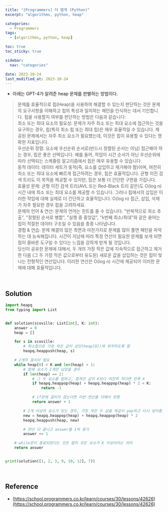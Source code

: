 ```yaml
---
title: "[Programmers] 더 맵게 (Python)"
excerpt: "algorithms, python, heap"

categories:
  - Programmers
tags:
  - [algorithms, python, heap]

toc: true
toc_sticky: true

sidebar:
  nav: "categories"

date: 2023-10-24
last_modified_at: 2023-10-24
---
```


- 아래는 GPT-4가 알려준 heap 문제를 판별하는 방법이다.

> 문제를 효율적으로 힙(Heap)을 사용하여 해결할 수 있는지 판단하는 것은 문제의 요구사항을 이해하고 힙의 특성과 일치하는 패턴을 인식하는 데서 기인합니다. 힙을 사용할지 여부를 판단하는 방법은 다음과 같습니다: <br>
> 최소 또는 최대 요소의 필요성: 문제가 자주 최소 또는 최대 요소에 접근하는 것을 요구하는 경우, 힙(특히 최소 힙 또는 최대 힙)은 매우 효율적일 수 있습니다. 제공된 문제에서는 자주 최소 요소가 필요했는데, 이것은 힙이 유용할 수 있다는 명확한 지표입니다. <br>
> 우선순위 정렬: 요소에 우선순위 순서로(반드시 정렬된 순서는 아님) 접근해야 하는 경우, 힙은 좋은 선택입니다. 예를 들어, 작업이 시간 순서가 아닌 우선순위에 따라 선택되는 스케줄링 알고리즘에서 힙은 매우 유용할 수 있습니다. <br>
> 동적 데이터: 데이터 세트가 동적(즉, 요소를 삽입하고 제거해야 함)이며, 여전히 최소 또는 최대 요소에 빠르게 접근하려는 경우, 힙은 효율적입니다. 균형 이진 검색 트리도 이 목적을 제공할 수 있지만, 힙은 보통 더 간단한 구현을 가집니다. <br>
> 효율성 문제: 균형 이진 검색 트리(AVL 또는 Red-Black 트리 같은)도 O(log n) 시간 내에 최소 또는 최대 요소를 제공할 수 있습니다. 그러나 힙에서의 삽입은 이러한 작업에 대해 실제로 더 간단하고 효율적입니다. O(log n) 접근, 삽입, 삭제가 자주 필요한 경우 힙을 고려하세요. <br>
> 문제의 언어 & 연산: 문제의 언어는 힌트를 줄 수 있습니다. "반복적으로 최소 추출", "정렬된 순서로 병합", "실행 중 중앙값", "k번째 최소/최대"와 같은 용어는 힙이 적절한 데이터 구조일 수 있음을 종종 나타냅니다. <br>
> 경험 & 연습: 문제 해결의 많은 측면과 마찬가지로 문제를 많이 풀면 패턴을 파악하는 데 능숙해집니다. 시간이 지남에 따라 특정 연산이 필요한 문제를 보게 되면 힙이 올바른 도구일 수 있다는 느낌을 강하게 받게 될 것입니다. <br>
> 당신이 공유한 문제에 대해서, 두 개의 가장 작은 값에 지속적으로 접근하고 제거한 다음 (그 두 가장 작은 값으로부터 유도된) 새로운 값을 삽입하는 것은 힙이 빛나는 전형적인 연산입니다. 이러한 연산은 O(log n) 시간에 제공되어 이러한 문제에 대해 효율적입니다.

<br>

## Solution

```python
import heapq
from typing import List


def solution(scoville: List[int], K: int):
    answer = 0
    heap = []

    for s in scoville:
        # 최소힙으로 가장 작은 값이 상단(heap[0])에 위치하도록 함
        heapq.heappush(heap, s)

    # 2개의 음식이 필요
    while heap[0] < K and len(heap) > 1:
        # 힙에 요소가 2개만 남았을 경우
        if len(heap) == 2:
            # 그 두 요소를 합하고, 합쳐진 값이 K보다 여전히 작다면 만족 X
            if heapq.heappop(heap) + heapq.heappop(heap) * 2 < K:
                return -1

            # if문에 걸리지 않는다면 이번 연산을 더해서 반환
            return answer + 1

        # 2개 이상의 요소가 있는 경우, 가장 작은 두 값을 똑같이 pop하고 다시 넣어줌
        new = heapq.heappop(heap) + heapq.heappop(heap) * 2
        heapq.heappush(heap, new)

        # 연산 다 끝나고 answer를 1씩 증가
        answer += 1

    # while문이 종료되었다는 것은 힙의 모든 요소가 K 이상이라는 의미
    return answer


print(solution([1, 2, 3, 9, 10, 12], 7))
```

<br>

## Reference

- [https://school.programmers.co.kr/learn/courses/30/lessons/42626](https://school.programmers.co.kr/learn/courses/30/lessons/42626)
